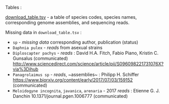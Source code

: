Tables :

[download_table.tsv](download_table.tsv) - a table of species codes, species names, corresponding genome assemblies, and sequencing reads.


Missing data in `download_table.tsv` :

- `sp` - *missing data* corresponding author, publication (status)
- `Daphnia pulex` - *reads* from asexual strains
- `Diploscapter pachys` - *reads* : David H.A. Fitch, Fabio Piano, Kristin C. Gunsalus (communicated) http://www.sciencedirect.com/science/article/pii/S096098221731076X?via%3Dihub
- `Panagrolaimus sp` - *reads*, ~assemblies~ : Philipp H. Schiffer https://www.biorxiv.org/content/early/2017/07/03/159152 (communicated)
- `Meloidogyne incognita`, `javanica`, `arenaria` - 2017 *reads* : Etienne G. J. Danchin 10.1371/journal.pgen.1006777 (communicated)